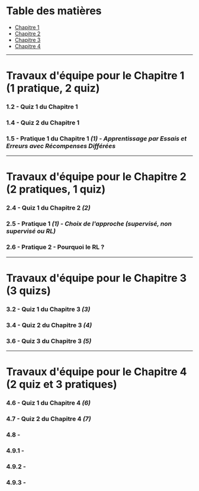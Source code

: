 
# Table des matières

- [Chapitre 1](#chapitre-1-1-pratique-1-quiz)
- [Chapitre 2](#chapitre-2-2-pratiques-1-quiz)
- [Chapitre 3](#chapitre-3-3-quizs)
- [Chapitre 4](#chapitre-4-1-quiz)

---

# Travaux d'équipe pour le Chapitre 1 (1 pratique, 2 quiz)

### 1.2 - Quiz 1 du Chapitre 1  
### 1.4 - Quiz 2 du Chapitre 1 
### 1.5 - Pratique 1 du Chapitre 1 *(1) - Apprentissage par Essais et Erreurs avec Récompenses Différées*  

---

# Travaux d'équipe pour le Chapitre 2 (2 pratiques, 1 quiz)

### 2.4 - Quiz 1 du Chapitre 2 *(2)*  
### 2.5 - Pratique 1 *(1) - Choix de l'approche (supervisé, non supervisé ou RL)*  
### 2.6 - Pratique 2 - Pourquoi le RL ?  

---

# Travaux d'équipe pour le Chapitre 3 (3 quizs)

### 3.2 - Quiz 1 du Chapitre 3 *(3)*  
### 3.4 - Quiz 2 du Chapitre 3 *(4)*  
### 3.6 - Quiz 3 du Chapitre 3 *(5)*  

---

# Travaux d'équipe pour le Chapitre 4 (2 quiz et 3 pratiques)

### 4.6 - Quiz 1 du Chapitre 4 *(6)*
### 4.7 - Quiz 2 du Chapitre 4 *(7)*
### 4.8 - 
### 4.9.1 - 
### 4.9.2 - 
### 4.9.3 - 
